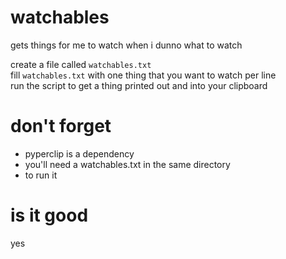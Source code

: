 # watchables
gets things for me to watch when i dunno what to watch

create a file called `watchables.txt`   
fill `watchables.txt` with one thing that you want to watch per line  
run the script to get a thing printed out and into your clipboard

# don't forget
* pyperclip is a dependency
* you'll need a watchables.txt in the same directory
* to run it

# is it good
yes

